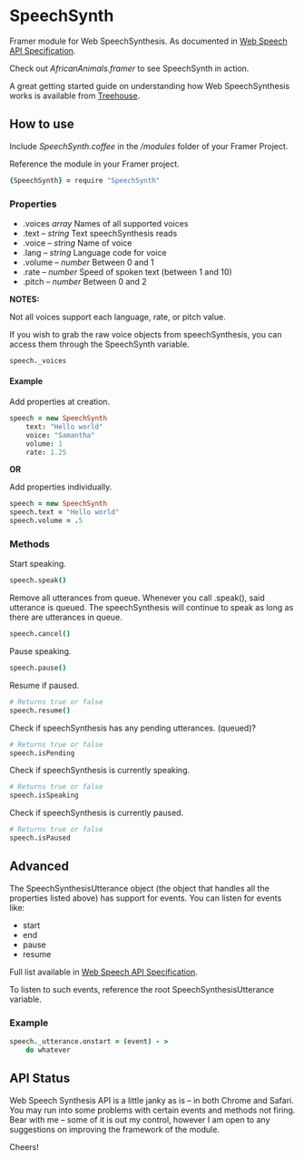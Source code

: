 # SpeechSynth
Framer module for Web SpeechSynthesis. As documented in [Web Speech API Specification](https://dvcs.w3.org/hg/speech-api/raw-file/tip/speechapi.html "Web Speech API Specification"). 

Check out *AfricanAnimals.framer* to see SpeechSynth in action.

A great getting started guide on understanding how Web SpeechSynthesis works is available from [Treehouse](http://blog.teamtreehouse.com/getting-started-speech-synthesis-api "Getting Started with the Speech Synthesis API").

## How to use
Include *SpeechSynth.coffee* in the */modules* folder of your Framer Project.

Reference the module in your Framer project.

```coffeescript
{SpeechSynth} = require "SpeechSynth"
```

### Properties
* .voices *array*		Names of all supported voices
* .text – *string* 		Text speechSynthesis reads
* .voice – *string* 	Name of voice 
* .lang – *string* 		Language code for voice
* .volume – *number* 	Between 0 and 1
* .rate – *number* 		Speed of spoken text (between 1 and 10)
* .pitch – *number* 	Between 0 and 2

**NOTES:** 

Not all voices support each language, rate, or pitch value.

If you wish to grab the raw voice objects from speechSynthesis, you can access them through the SpeechSynth variable.

```coffeescript
speech._voices
```

#### Example
Add properties at creation.

```coffeescript
speech = new SpeechSynth 
	text: "Hello world" 
	voice: "Samantha"
	volume: 1
	rate: 1.25
```

**OR**

Add properties individually.

```coffeescript
speech = new SpeechSynth
speech.text = "Hello world"
speech.volume = .5
```

### Methods

Start speaking.

```coffeescript
speech.speak()
```

Remove all utterances from queue. Whenever you call .speak(), said utterance is queued. The speechSynthesis will continue to speak as long as there are utterances in queue.

```coffeescript
speech.cancel()
```

Pause speaking.

```coffeescript
speech.pause()
```

Resume if paused.

```coffeescript
# Returns true or false
speech.resume()
```

Check if speechSynthesis has any pending utterances. (queued)? 

```coffeescript
# Returns true or false
speech.isPending
```

Check if speechSynthesis is currently speaking.

```coffeescript
# Returns true or false
speech.isSpeaking
```

Check if speechSynthesis is currently paused.

```coffeescript
# Returns true or false
speech.isPaused
```

## Advanced
The SpeechSynthesisUtterance object (the object that handles all the properties listed above) has support for events. You can listen for events like:

* start
* end
* pause
* resume

Full list available in [Web Speech API Specification](https://dvcs.w3.org/hg/speech-api/raw-file/tip/speechapi.html "Web Speech API Specification").

To listen to such events, reference the root SpeechSynthesisUtterance variable.

### Example

```coffeescript
speech._utterance.onstart = (event) - >
	do whatever
```

## API Status

Web Speech Synthesis API is a little janky as is – in both Chrome and Safari. You may run into some problems with certain events and methods not firing. Bear with me – some of it is out my control, however I am open to any suggestions on improving the framework of the module.

Cheers!

